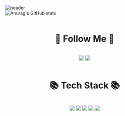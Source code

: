 ![header](https://capsule-render.vercel.app/api?type=slice&color=0:EEFF00,100:FF6F61&height=300&section=header&text=Hi!%20I'm%20Hayoon&fontSize=90)
<br/>
![Anurag's GitHub stats](https://github-readme-stats.vercel.app/api?username=Truth-Jeon&show_icons=true&theme=radical)
<br/>
<br/>
<div align="center">
<h1>🚀 Follow Me 🚀</h1>
<br/>
<a href="https://jjjj0601.tistory.com/" target="_blank"><img src="https://img.shields.io/badge/Tistory-FB413A?style=for-the-badge&logo=tistory&logoColor=white"/></a>
<a href="https://ripe-anaconda-ea0.notion.site/2b6efed9821241cfa91547af096f2947" target="_blank"><img src="https://img.shields.io/badge/Notion-black?style=for-the-badge&logo=notion&logoColor=white"/></a>
<br/>
<br/>
<h1>📚 Tech Stack 📚</h1>
<br/>
<img src="https://img.shields.io/badge/Spring-5CA72F?style=for-the-badge&logo=spring&logoColor=white"/>
<img src="https://img.shields.io/badge/Node.js-339933?style=for-the-badge&logo=nodedotjs&logoColor=white"/>
<img src="https://img.shields.io/badge/JavaScript-F7DF1E?style=for-the-badge&logo=javascript&logoColor=white"/>
<img src="https://img.shields.io/badge/React-61DAFB?style=for-the-badge&logo=react&logoColor=white"/>
<img src="https://img.shields.io/badge/Android-34A853?style=for-the-badge&logo=android&logoColor=white"/>
</div>
